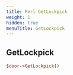 ```yaml
---
title: Perl GetLockpick
weight: 1
hidden: true
menuTitle: GetLockpick
---
```

## GetLockpick
```perl
$door->GetLockpick()
```
